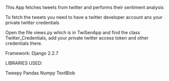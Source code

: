 This App fetches tweets from twitter and performs their sentiment analysis

To fetch the tweets you need to have a twitter developer account ans your private twitter credentials

Open the file views.py which is in TwiSenApp and find the class Twitter_Credentials, add your private twitter access token and other credentials there.

Framework: Django 2.2.7

LIBRARIES USED:

Tweepy
Pandas
Numpy
TextBlob